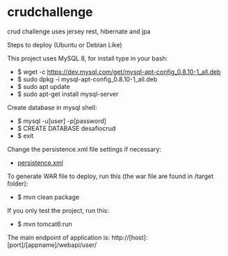 # crudchallenge
crud challenge uses jersey rest, hibernate and jpa

Steps to deploy (Ubuntu or Debian Like)

This project uses MySQL 8, for install type in your bash:
 * $ wget -c https://dev.mysql.com/get/mysql-apt-config_0.8.10-1_all.deb 
 * $ sudo dpkg -i mysql-apt-config_0.8.10-1_all.deb 
 * $ sudo apt update
 * $ sudo apt-get install mysql-server

Create database in mysql shell:
* $ mysql -u[user] -p[password] 
* $ CREATE DATABASE desafiocrud
* $ exit

Change the persistence.xml file settings if necessary: 
* [persistence.xml](https://github.com/lrapelliboni/crudchallenge/blob/master/src/main/resources/META-INF/persistence.xml)

To generate WAR file to deploy, run this (the war file are found in /target folder):
* $ mvn clean package

If you only test the project, run this:
* $ mvn tomcat6:run

The main endpoint of application is:
http://[host]:[port]/[appname]/webapi/user/

